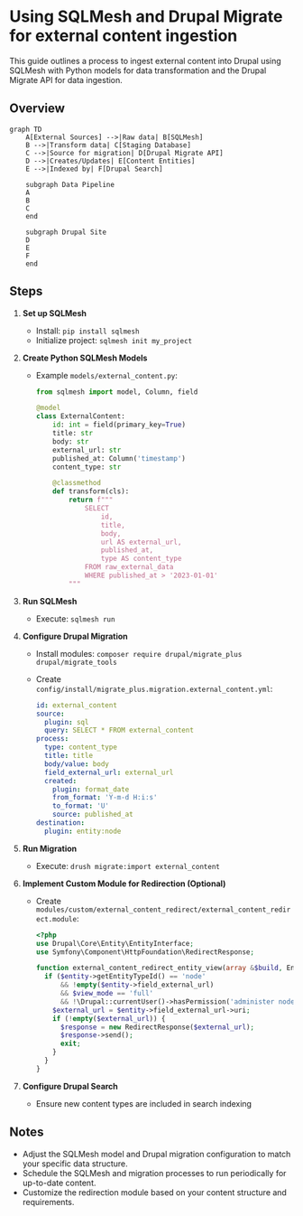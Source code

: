 # Using SQLMesh and Drupal Migrate for external content ingestion

This guide outlines a process to ingest external content into Drupal using SQLMesh with Python models for data transformation and the Drupal Migrate API for data ingestion.

## Overview

```mermaid
graph TD
    A[External Sources] -->|Raw data| B[SQLMesh]
    B -->|Transform data| C[Staging Database]
    C -->|Source for migration| D[Drupal Migrate API]
    D -->|Creates/Updates| E[Content Entities]
    E -->|Indexed by| F[Drupal Search]
    
    subgraph Data Pipeline
    A
    B
    C
    end
    
    subgraph Drupal Site
    D
    E
    F
    end
```

## Steps

1. **Set up SQLMesh**
   - Install: `pip install sqlmesh`
   - Initialize project: `sqlmesh init my_project`

2. **Create Python SQLMesh Models**
   - Example `models/external_content.py`:

     ```python
     from sqlmesh import model, Column, field

     @model
     class ExternalContent:
         id: int = field(primary_key=True)
         title: str
         body: str
         external_url: str
         published_at: Column('timestamp')
         content_type: str

         @classmethod
         def transform(cls):
             return f"""
                 SELECT
                     id,
                     title,
                     body,
                     url AS external_url,
                     published_at,
                     type AS content_type
                 FROM raw_external_data
                 WHERE published_at > '2023-01-01'
             """
     ```

3. **Run SQLMesh**
   - Execute: `sqlmesh run`

4. **Configure Drupal Migration**
   - Install modules: `composer require drupal/migrate_plus drupal/migrate_tools`
   - Create `config/install/migrate_plus.migration.external_content.yml`:

     ```yaml
     id: external_content
     source:
       plugin: sql
       query: SELECT * FROM external_content
     process:
       type: content_type
       title: title
       body/value: body
       field_external_url: external_url
       created: 
         plugin: format_date
         from_format: 'Y-m-d H:i:s'
         to_format: 'U'
         source: published_at
     destination:
       plugin: entity:node
     ```

5. **Run Migration**
   - Execute: `drush migrate:import external_content`

6. **Implement Custom Module for Redirection (Optional)**
   - Create `modules/custom/external_content_redirect/external_content_redirect.module`:

     ```php
     <?php
     use Drupal\Core\Entity\EntityInterface;
     use Symfony\Component\HttpFoundation\RedirectResponse;

     function external_content_redirect_entity_view(array &$build, EntityInterface $entity, $view_mode, $langcode) {
       if ($entity->getEntityTypeId() == 'node' 
           && !empty($entity->field_external_url)
           && $view_mode == 'full'
           && !\Drupal::currentUser()->hasPermission('administer nodes')) {
         $external_url = $entity->field_external_url->uri;
         if (!empty($external_url)) {
           $response = new RedirectResponse($external_url);
           $response->send();
           exit;
         }
       }
     }
     ```

7. **Configure Drupal Search**
   - Ensure new content types are included in search indexing

## Notes

- Adjust the SQLMesh model and Drupal migration configuration to match your specific data structure.
- Schedule the SQLMesh and migration processes to run periodically for up-to-date content.
- Customize the redirection module based on your content structure and requirements.